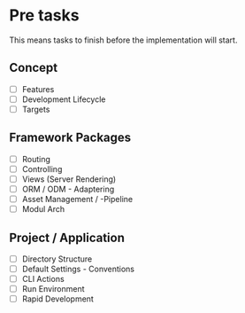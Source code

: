 # Pre tasks

This means tasks to finish before the implementation will start.

## Concept

- [ ] Features
- [ ] Development Lifecycle
- [ ] Targets

## Framework Packages

- [ ] Routing
- [ ] Controlling
- [ ] Views (Server Rendering)
- [ ] ORM / ODM - Adaptering
- [ ] Asset Management / -Pipeline
- [ ] Modul Arch

## Project / Application

- [ ] Directory Structure
- [ ] Default Settings - Conventions
- [ ] CLI Actions
- [ ] Run Environment
- [ ] Rapid Development
